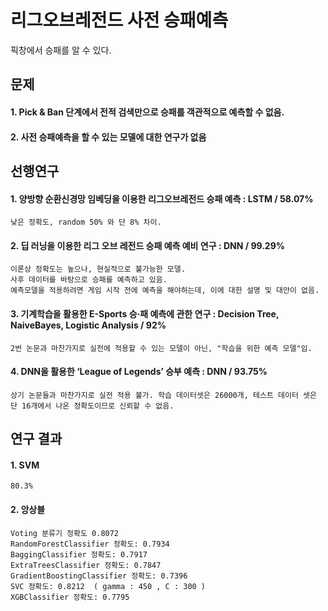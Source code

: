 # 리그오브레전드 사전 승패예측

픽창에서 승패를 알 수 있다. 

## 문제

#### 1. Pick & Ban 단계에서 전적 검색만으로 승패를 객관적으로 예측할 수 없음.
#### 2. 사전 승패예측을 할 수 있는 모델에 대한 연구가 없음

## 선행연구


#### 1. 양방향 순환신경망 임베딩을 이용한 리그오브레전드 승패 예측 : LSTM / 58.07% 
    낮은 정확도, random 50% 와 단 8% 차이.
#### 2. 딥 러닝을 이용한 리그 오브 레전드 승패 예측 예비 연구 : DNN / 99.29%
    이론상 정확도는 높으나, 현실적으로 불가능한 모델.
    사후 데이터를 바탕으로 승패를 예측하고 있음.
    예측모델을 적용하려면 게임 시작 전에 예측을 해야하는데, 이에 대한 설명 및 대안이 없음.
#### 3. 기계학습을 활용한 E-Sports 승·패 예측에 관한 연구 : Decision Tree, NaiveBayes, Logistic Analysis / 92%
    2번 논문과 마찬가지로 실전에 적용할 수 있는 모델이 아닌, "학습을 위한 예측 모델"임.
#### 4. DNN을 활용한 ‘League of Legends’ 승부 예측 : DNN / 93.75%
    상기 논문들과 마찬가지로 실전 적용 불가. 학습 데이터셋은 26000개, 테스트 데이터 셋은 단 16개에서 나온 정확도이므로 신뢰할 수 없음.

## 연구 결과

#### 1. SVM 
    80.3%
#### 2. 앙상블
    Voting 분류기 정확도 0.8072
    RandomForestClassifier 정확도: 0.7934
    BaggingClassifier 정확도: 0.7917
    ExtraTreesClassifier 정확도: 0.7847
    GradientBoostingClassifier 정확도: 0.7396
    SVC 정확도: 0.8212  ( gamma : 450 , C : 300 )
    XGBClassifier 정확도: 0.7795
